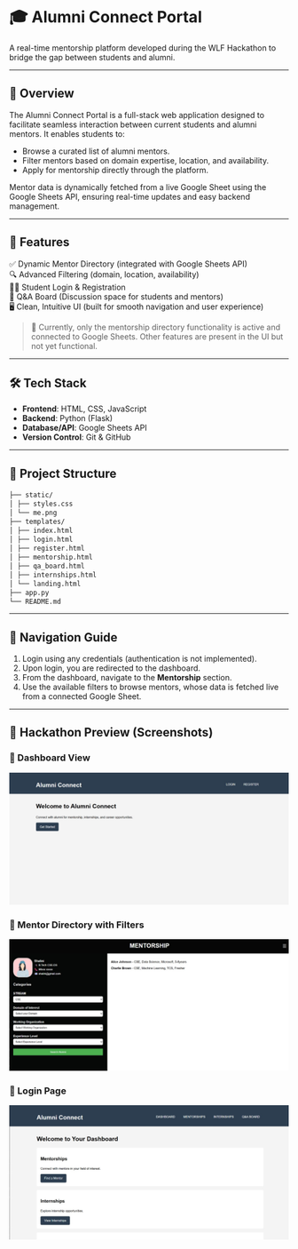 # 🎓 Alumni Connect Portal

A real-time mentorship platform developed during the WLF Hackathon to bridge the gap between students and alumni.

---

## 📌 Overview

The Alumni Connect Portal is a full-stack web application designed to facilitate seamless interaction between current students and alumni mentors. It enables students to:

- Browse a curated list of alumni mentors.  
- Filter mentors based on domain expertise, location, and availability.  
- Apply for mentorship directly through the platform.

Mentor data is dynamically fetched from a live Google Sheet using the Google Sheets API, ensuring real-time updates and easy backend management.

---

## 🚀 Features

✅ Dynamic Mentor Directory (integrated with Google Sheets API)  
🔍 Advanced Filtering (domain, location, availability)  
🧑‍🎓 Student Login & Registration  
💬 Q&A Board (Discussion space for students and mentors)  
🖥️ Clean, Intuitive UI (built for smooth navigation and user experience)

> 🔧 Currently, only the mentorship directory functionality is active and connected to Google Sheets. Other features are present in the UI but not yet functional.

---

## 🛠️ Tech Stack

- **Frontend**: HTML, CSS, JavaScript  
- **Backend**: Python (Flask)  
- **Database/API**: Google Sheets API  
- **Version Control**: Git & GitHub

---

## 📂 Project Structure


```text
├── static/
│ ├── styles.css
│ └── me.png
├── templates/
│ ├── index.html
│ ├── login.html
│ ├── register.html
│ ├── mentorship.html
│ ├── qa_board.html
│ ├── internships.html
│ └── landing.html
├── app.py
└── README.md
```
---

## 🧭 Navigation Guide

1. Login using any credentials (authentication is not implemented).  
2. Upon login, you are redirected to the dashboard.  
3. From the dashboard, navigate to the **Mentorship** section.  
4. Use the available filters to browse mentors, whose data is fetched live from a connected Google Sheet.

---

## 📸 Hackathon Preview (Screenshots)

### 🔹 Dashboard View  
![Dashboard](static/screenshots/dashboard.jpg)

### 🔹 Mentor Directory with Filters  
![Mentorship Filter Page](static/screenshots/mentor.jpg)

### 🔹 Login Page  
![Login Page](static/screenshots/login.jpg)